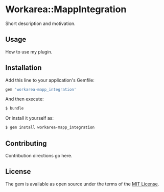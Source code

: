 # Workarea::MappIntegration
Short description and motivation.

## Usage
How to use my plugin.

## Installation
Add this line to your application's Gemfile:

```ruby
gem 'workarea-mapp_integration'
```

And then execute:
```bash
$ bundle
```

Or install it yourself as:
```bash
$ gem install workarea-mapp_integration
```

## Contributing
Contribution directions go here.

## License
The gem is available as open source under the terms of the [MIT License](https://opensource.org/licenses/MIT).
